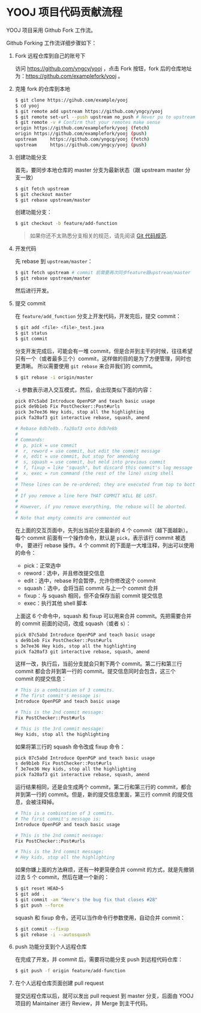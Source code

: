 # YOOJ 项目代码贡献流程

YOOJ 项目采用 Github Fork 工作流。

Github Forking 工作流详细步骤如下：

1. Fork 远程仓库到自己的账号下

   访问 https://github.com/yngcy/yooj ，点击 Fork 按钮，fork 后的仓库地址为：https://github.com/examplefork/yooj 。
2. 克隆 fork 的仓库到本地

   ```bash
   $ git clone https://gihub.com/example/yooj
   $ cd yooj
   $ git remote add upstream https://github.com/yngcy/yooj
   $ git remote set-url --push upstream no_push # Never pu to upstream master
   $ git remote -v # Confirm that your remotes make sense
   origin https://github.com/examplefork/yooj (fetch)
   origin https://github.com/examplefork/yooj (push)
   upstream     https://github.com/yngcg/yooj (fetch)
   upstream     https://github.com/yngcy/yooj (push)
   ```
3. 创建功能分支

   首先，要同步本地仓库的 master 分支为最新状态（跟 upstream master 分支一致）

   ```bash
   $ git fetch upstream
   $ git checkout master
   $ git rebase upstream/master
   ```

   创建功能分支：

   ```bash
   $ git checkout -b feature/add-function
   ```
    
   > 如果你还不太熟悉分支相关的规范，请先阅读 [Git 代码规范](./specification.md).
   
4. 开发代码

    先 rebase 到 `upstream/master`：
    
    ```bash
    $ git fetch upstream # commit 前需要再次同步feature跟upstream/master
    $ git rebase upstream/master
    ```
   
   然后进行开发。

5. 提交 commit

   在 `feature/add_function` 分支上开发代码，开发完后，提交 commit：
   
   ```bash
   $ git add <file> <file>_test.java
   $ git status
   $ git commit
   ```
   
   分支开发完成后，可能会有一堆 commit，但是合并到主干的时候，往往希望只有一个（或者最多三个）commit，这样做的目的是为了方便管理，同时也更清晰。
   所以需要使用 `git rebase` 来合并我们的 commit。

   ```bash
   $ git rebase -i origin/master
   ```
   
   `-i` 参数表示进入交互模式，然后，会出现类似下面的内容：

   ```bash
   pick 07c5abd Introduce OpenPGP and teach basic usage
   pick de9b1eb Fix PostChecker::Post#urls
   pick 3e7ee36 Hey kids, stop all the highlighting
   pick fa20af3 git interactive rebase, squash, amend
   
   # Rebase 8db7e8b..fa20af3 onto 8db7e8b
   #
   # Commands:
   #  p, pick = use commit
   #  r, reword = use commit, but edit the commit message
   #  e, edit = use commit, but stop for amending
   #  s, squash = use commit, but meld into previous commit
   #  f, fixup = like "squash", but discard this commit's log message
   #  x, exec = run command (the rest of the line) using shell
   #
   # These lines can be re-ordered; they are executed from top to bottom.
   #
   # If you remove a line here THAT COMMIT WILL BE LOST.
   #
   # However, if you remove everything, the rebase will be aborted.
   #
   # Note that empty commits are commented out
   ```
   
   在上面的交互页面中，先列出当前分支最新的 4 个 commit（越下面越新）。每个 commit 前面有一个操作命令，默认是 `pick`，表示该行 commit 被选中，
   要进行 rebase 操作。4 个 commit 的下面是一大堆注释，列出可以使用的命令：

   - pick：正常选中
   - reword：选中，并且修改提交信息
   - edit：选中，rebase 时会暂停，允许你修改这个 commit
   - squash：选中，会将当前 commit 与上一个 commit 合并
   - fixup：与 squash 相同，但不会保存当前 commit 提交信息
   - exec：执行其他 shell 脚本
   
   上面这 6 个命令中，squash 和 fixup 可以用来合并 commit。先把需要合并的 commit 前面的动词，改成 squash（或者 s）：
   
   ```bash
   pick 07c5abd Introduce OpenPGP and teach basic usage
   s de9b1eb Fix PostChecker::Post#urls
   s 3e7ee36 Hey kids, stop all the highlighting
   pick fa20af3 git interactive rebase, squash, amend
   ```
   
   这样一改，执行后，当前分支就会只剩下两个 commit。第二行和第三行 commit 都会合并到第一行的 commit。提交信息同时会包含，这三个 commit 的提交信息：
   
   ```bash
   # This is a combination of 3 commits.
   # The first commit's message is:
   Introduce OpenPGP and teach basic usage

   # This is the 2nd commit message:
   Fix PostChecker::Post#urls

   # This is the 3rd commit message:
   Hey kids, stop all the highlighting
   ```

   如果将第三行的 squash 命令改成 fixup 命令：
   
   ```bash
   pick 07c5abd Introduce OpenPGP and teach basic usage
   s de9b1eb Fix PostChecker::Post#urls
   f 3e7ee36 Hey kids, stop all the highlighting
   pick fa20af3 git interactive rebase, squash, amend
   ```
   
   运行结果相同，还是会生成两个 commit，第二行和第三行的 commit，都合并到第一行的 commit。但是，新的提交信息里面，第三行 commit 的提交信息，会被注释掉。

   ```bash
   # This is a combination of 3 commits.
   # The first commit's message is:
   Introduce OpenPGP and teach basic usage

   # This is the 2nd commit message:
   Fix PostChecker::Post#urls

   # This is the 3rd commit message:
   # Hey kids, stop all the highlighting
   ```
   
   如果你嫌上面的方法麻烦，还有一种更简便合并 commit 的方式，就是先撤销过去 5 个 commit，然后在建一个新的：

   ```bash
   $ git reset HEAD~5
   $ git add .
   $ git commit -am "Here's the bug fix that closes #28"
   $ git push --force
   ```

   squash 和 fixup 命令，还可以当作命令行参数使用，自动合并 commit：
   
   ```bash
   $ git commit --fixup
   $ git rebase -i --autosquash
   ```
   
6. push 功能分支到个人远程仓库

   在完成了开发，并 commit 后，需要将功能分支 push 到远程代码仓库：
   ```bash
   $ git push -f origin feature/add-function
   ```

7. 在个人远程仓库页面创建 pull request
   
   提交远程仓库以后，就可以发出 pull request 到 master 分支，后面由 YOOJ 项目的 Maintainer 进行 Review，并 Merge 到主干代码。
